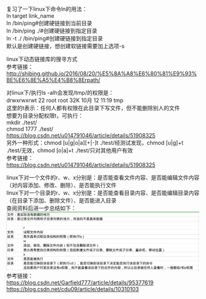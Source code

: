 复习了一下linux下命令ln的用法：  
ln target link_name  
ln /bin/ping#创建硬链接到当前目录  
ln /bin/ping ./#创建硬链接到指定目录  
ln -t ./ /bin/ping#创建硬链接到指定目录  
默认是创建硬链接，想创建软链接需要加上选项-s

linux下动态链接库的搜寻方式  
参考链接：  
http://shibing.github.io/2016/08/20/%E5%8A%A8%E6%80%81%E9%93%BE%E6%8E%A5%E4%B8%8Erpath/

对linux下/执行ls -alh会发现/tmp/的权限是：  
drwxrwxrwt  22 root root  32K 10月 12 11:19 tmp  
这里的t表示：任何人都有权限在此目录下写文件，但不能删除别人的文件  
想要为目录分配权限t，可执行：  
mkdir ./test/  
chmod 1777 ./test/  https://blog.csdn.net/u014791046/article/details/51908325  
另外一种形式：chmod [u|g|o|a][+|-]t ./test/经测试发现，chmod [u|g]+t ./test/无效，chmod [o|a]+t ./test/只对其他用户有效  
参考链接：  
https://blog.csdn.net/u014791046/article/details/51908325

linux下对一个文件的r、w、x分别是：是否能查看文件内容、是否能编辑文件内容（对内容添加、修改、删除）、是否能执行文件  
linux下对一个目录的r、w、x分别是：是否能查看目录内容、是否能编辑目录内容（在目录下添加、删除文件）、是否能进入目录  
查阅资料后进一步总结如下：  
![image](./00.png)  
参考链接：  
https://blog.csdn.net/Garfield777/article/details/95377619  
https://blog.csdn.net/cdu09/article/details/10310103
